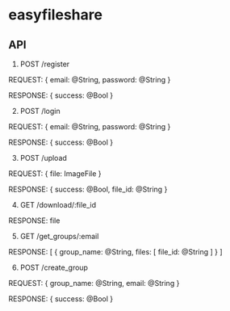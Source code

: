 # easyfileshare

## API
1. POST /register

REQUEST:
{
	email: @String,
	password: @String
}

RESPONSE:
{
	success: @Bool
}

2. POST /login

REQUEST:
{
	email: @String,
	password: @String
}

RESPONSE:
{
	success: @Bool
}

3. POST /upload

REQUEST:
{
	file: ImageFile
}

RESPONSE:
{
	success: @Bool,
	file_id: @String
}

4. GET /download/:file_id

RESPONSE:
file

5. GET /get_groups/:email

RESPONSE:
[
	{
		group_name: @String,
		files: [
			file_id: @String
		]
	}
]

6. POST /create_group

REQUEST:
{
	group_name: @String,
	email: @String
}

RESPONSE:
{
	success: @Bool
}